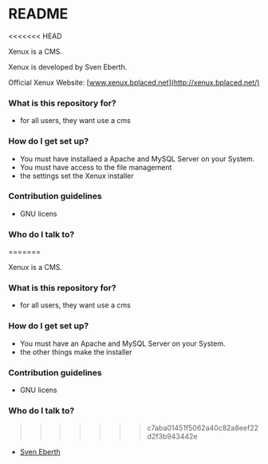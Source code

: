 # README #
<<<<<<< HEAD
 
Xenux is a CMS.

Xenux is developed by Sven Eberth.

Official Xenux Website: [www.xenux.bplaced.net](http://xenux.bplaced.net/)
 
### What is this repository for? ###
 
* for all users, they want use a cms
 
### How do I get set up? ###

* You must have installaed a Apache and MySQL Server on your System.
* You must have access to the file management
* the settings set the Xenux installer
 
### Contribution guidelines ###
 
* GNU licens
 
### Who do I talk to? ###
 
=======

Xenux is a CMS.

### What is this repository for? ###

* for all users, they want use a cms

### How do I get set up? ###

* You must have an Apache and MySQL Server on your System.
* the other things make the installer

### Contribution guidelines ###

* GNU licens

### Who do I talk to? ###

>>>>>>> c7aba01451f5062a40c82a8eef22d2f3b943442e
* [Sven Eberth](mailto:mail@sven-eberth.de.hm)